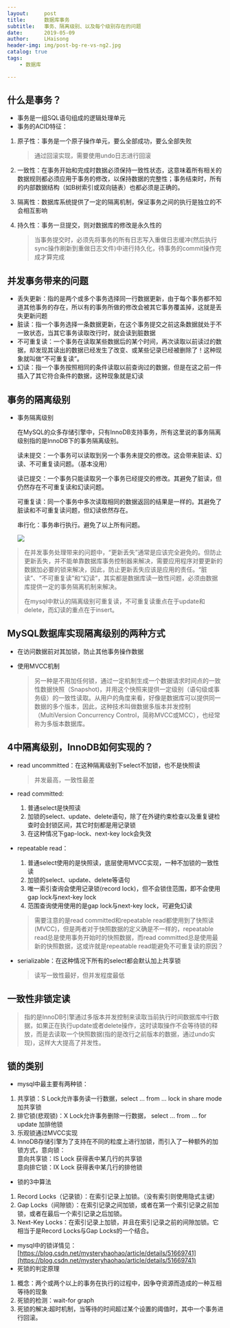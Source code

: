 ```yaml
---
layout:     post
title:      数据库事务
subtitle:   事务、隔离级别、以及每个级别存在的问题
date:       2019-05-09
author:     LHaisong
header-img: img/post-bg-re-vs-ng2.jpg
catalog: true
tags:
    - 数据库

---
```


## 什么是事务？

- 事务是一组SQL语句组成的逻辑处理单元
- 事务的ACID特征：

1. 原子性：事务是一个原子操作单元，要么全部成功，要么全部失败

   > 通过回滚实现，需要使用undo日志进行回滚

2. 一致性：在事务开始和完成时数据必须保持一致性状态，这意味着所有相关的数据规则都必须应用于事务的修改，以保持数据的完整性；事务结束时，所有的内部数据结构（如B树索引或双向链表）也都必须是正确的。

3. 隔离性：数据库系统提供了一定的隔离机制，保证事务之间的执行是独立的不会相互影响

4. 持久性：事务一旦提交，则对数据库的修改是永久性的

   > 当事务提交时，必须先将事务的所有日志写入重做日志缓冲(然后执行sync操作刷新到重做日志文件)中进行持久化，待事务的commit操作完成才算完成

## 并发事务带来的问题

- 丢失更新：指的是两个或多个事务选择同一行数据更新，由于每个事务都不知道其他事务的存在，所以有的事务所做的修改会被其它事务覆盖掉，这就是丢失更新问题
- 脏读：指一个事务选择一条数据更新，在这个事务提交之前这条数据就处于不一致状态，当其它事务读取改行时，就会读到脏数据
- 不可重复读：一个事务在读取某些数据后的某个时间，再次读取以前读过的数据，却发现其读出的数据已经发生了改变、或某些记录已经被删除了！这种现象就叫做“不可重复读”。
- 幻读：指一个事务按照相同的条件读取以前查询过的数据，但是在这之前一件插入了其它符合条件的数据，这种现象就是幻读

## 事务的隔离级别

- 事务隔离级别

  在MySQL的众多存储引擎中，只有InnoDB支持事务，所有这里说的事务隔离级别指的是InnoDB下的事务隔离级别。

  读未提交：一个事务可以读取到另一个事务未提交的修改。这会带来脏读、幻读、不可重复读问题。（基本没用）

  读已提交：一个事务只能读取另一个事务已经提交的修改。其避免了脏读，但仍然存在不可重复读和幻读问题。

  可重复读：同一个事务中多次读取相同的数据返回的结果是一样的。其避免了脏读和不可重复读问题，但幻读依然存在。

  串行化：事务串行执行。避免了以上所有问题。

  ![](/img/39.jpg)

> 在并发事务处理带来的问题中，“更新丢失”通常是应该完全避免的。但防止更新丢失，并不能单靠数据库事务控制器来解决，需要应用程序对要更新的数据加必要的锁来解决，因此，防止更新丢失应该是应用的责任。“脏读”、“不可重复读”和“幻读”，其实都是数据库读一致性问题，必须由数据库提供一定的事务隔离机制来解决。
>
> 在mysql中默认的隔离级别可重复读，不可重复读重点在于update和delete，而幻读的重点在于insert。

## MySQL数据库实现隔离级别的两种方式

- 在访问数据前对其加锁，防止其他事务操作数据

- 使用MVCC机制

  > 另一种是不用加任何锁，通过一定机制生成一个数据请求时间点的一致性数据快照（Snapshot)，并用这个快照来提供一定级别（语句级或事务级）的一致性读取。从用户的角度来看，好像是数据库可以提供同一数据的多个版本，因此，这种技术叫做数据多版本并发控制（MultiVersion Concurrency Control，简称MVCC或MCC），也经常称为多版本数据库。

## 4中隔离级别，InnoDB如何实现的？

- read uncommitted：在这种隔离级别下select不加锁，也不是快照读

  > 并发最高，一致性最差

- read committed:

  1. 普通select是快照读
  2. 加锁的select、update、delete语句，除了在外键约束检查以及重复键检查时会封锁区间，其它时刻都是用记录锁
  3. 在这种情况下gap-lock、next-key lock会失效

- repeatable read：

  1. 普通select使用的是快照读，底层使用MVCC实现，一种不加锁的一致性读
  2. 加锁的select、update、delete等语句
  3. 唯一索引查询会使用记录锁(record lock)，但不会锁住范围，即不会使用gap lock与next-key lock
  4. 范围查询使用使用的是gap lock与next-key lock，可避免幻读

  > 需要注意的是read committed和repeatable read都使用到了快照读(MVCC)，但是两者对于快照数据的定义确是不一样的，repeatable read总是使用事务开始时的快照数据，而read committed总是使用最新的快照数据，这或许就是repeatable read能避免不可重复读的原因？

- serializable：在这种情况下所有的select都会默认加上共享锁

  > 读写一致性最好，但并发程度最低

## 一致性非锁定读

> 指的是InnoDB引擎通过多版本并发控制来读取当前执行时间数据库中行数据，如果正在执行update或者delete操作，这时读取操作不会等待锁的释放，而是去读取一个快照数据(指的是改行之前版本的数据，通过undo实现)，这样大大提高了并发性。  

## 锁的类别

- mysql中最主要有两种锁： 

1. 共享锁：S Lock允许事务读一行数据，select ... from ... lock in share mode  加共享锁  
2. 排它锁(悲观锁)：X Lock允许事务删除一行数据， select ... from ... for update 加排他锁  
3. 乐观锁通过MVCC实现  
4. InnoDB存储引擎为了支持在不同的粒度上进行加锁，而引入了一种额外的加锁方式，意向锁：  
   意向共享锁：IS Lock 获得表中某几行的共享锁  
   意向排它锁：IX Lock 获得表中某几行的排他锁 

- 锁的3中算法  

1. Record Locks（记录锁）：在索引记录上加锁。（没有索引则使用隐式主键）
2. Gap Locks（间隙锁）：在索引记录之间加锁，或者在第一个索引记录之前加锁，或者在最后一个索引记录之后加锁。
3. Next-Key Locks：在索引记录上加锁，并且在索引记录之前的间隙加锁。它相当于是Record Locks与Gap Locks的一个结合。

- mysql中的锁详情见：[https://blog.csdn.net/mysteryhaohao/article/details/51669741](https://blog.csdn.net/mysteryhaohao/article/details/51669741)
- 死锁的判定原理  

1. 概念：两个或两个以上的事务在执行的过程中，因争夺资源而造成的一种互相等待的现象
2. 死锁的检测：wait-for graph
3. 死锁的解决:超时机制，当等待的时间超过某个设置的阈值时，其中一个事务进行回滚。 







